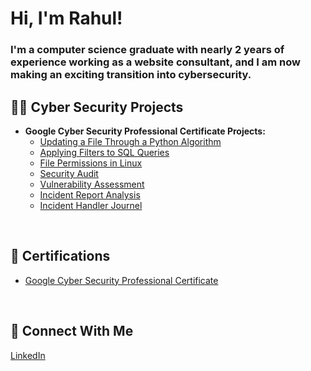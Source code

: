 <h1>Hi, I'm Rahul!</h1>
<h3>I'm a computer science graduate with nearly 2 years of experience working as a website consultant, and I am now making an exciting transition into cybersecurity.</h3>


<h2>👨‍💻 Cyber Security Projects</h2>

- <b>Google Cyber Security Professional Certificate Projects:</b>
  - [Updating a File Through a Python Algorithm](https://github.com/joshmadakor1/Algorithms-Practice)
  - [Applying Filters to SQL Queries](https://github.com/joshmadakor1/Algorithms-Practice)
  - [File Permissions in Linux](https://github.com/joshmadakor1/Algorithms-Practice)
  - [Security Audit](https://github.com/Rahul0902/security-audit/)
  - [Vulnerability Assessment](https://github.com/Rahul0902/vulnerability-assessment/)
  - [Incident Report Analysis](https://github.com/Rahul0902/incident-report-analysis/)
  - [Incident Handler Journel](https://github.com/Rahul0902/incident-handler-journal)

<br> 
<h2>📄 Certifications</h2>
 
- [Google Cyber Security Professional Certificate](https://www.credly.com/go/05QP8Vu0)
 
<br>
<h2>🤳 Connect With Me</h2>
<a href="https://www.linkedin.com/in/-rahul-singh/">LinkedIn</a>
